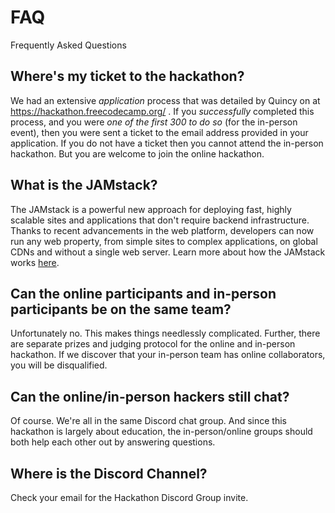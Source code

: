 # FAQ
Frequently Asked Questions

## Where's my ticket to the hackathon?
We had an extensive *application* process that was detailed by Quincy on at https://hackathon.freecodecamp.org/ . If you *successfully* completed this process, and you were *one of the first 300 to do so* (for the in-person event), then you were sent a ticket to the email address provided in your application. If you do not have a ticket then you cannot attend the in-person hackathon. But you are welcome to join the online hackathon.

## What is the JAMstack?
The JAMstack is a powerful new approach for deploying fast, highly scalable sites and applications that don't require backend infrastructure. Thanks to recent advancements in the web platform, developers can now run any web property, from simple sites to complex applications, on global CDNs and without a single web server. Learn more about how the JAMstack works [here](https://jamstackconf.com/what-is-jamstack).

## Can the online participants and in-person participants be on the same team?
Unfortunately no. This makes things needlessly complicated. Further, there are separate prizes and judging protocol for the online and in-person hackathon. If we discover that your in-person team has online collaborators, you will be disqualified.

## Can the online/in-person hackers still chat?
Of course. We're all in the same Discord chat group. And since this hackathon is largely about education, the in-person/online groups should both help each other out by answering questions.

## Where is the Discord Channel?
Check your email for the Hackathon Discord Group invite.